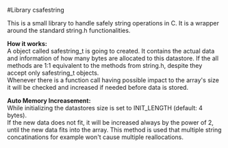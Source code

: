 #Library csafestring

This is a small library to handle safely string operations in C. It is a wrapper around the standard string.h functionalities.

__How it works:__  
A object called safestring_t is going to created. It contains the actual data and information of how many bytes are 
allocated to this datastore. If the all methods are 1:1 equivalent to the methods from string.h, despite they accept
only safestring_t objects.  
Whenever there is a function call having possible impact to the array's size it will be checked and increased if needed 
before data is stored.

__Auto Memory Increasement:__  
While initializing the datastores size is set to INIT_LENGTH (default: 4 bytes).  
If the new data does not fit, it will be increased always by the power of 2, until the new data fits into the array. This
method is used that multiple string concatinations for example won't cause multiple reallocations.  